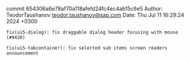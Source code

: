 commit 654306a6e78af70a118afefd24fc4ec4ab15c6e5
Author: TeodorTaushanov <teodor.taushanov@sap.com>
Date:   Thu Jul 11 16:29:24 2024 +0300

    fix(ui5-dialog): fix draggable dialog header focusing with mouse (#9420)
    
    fix(ui5-tabcontainer): fix selected sub items screen readers announcement
